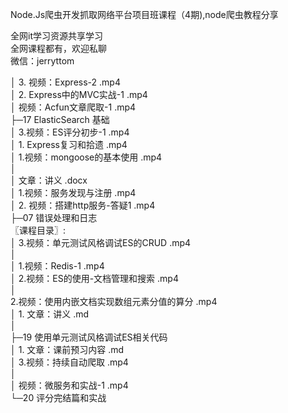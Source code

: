 Node.Js爬虫开发抓取网络平台项目班课程（4期),node爬虫教程分享

全网it学习资源共享学习<br>全网课程都有，欢迎私聊<br>微信：jerryttom<br>

│ 3. 视频：Express-2 .mp4<br> │ 2. Express中的MVC实战-1 .mp4<br> │ 视频：Acfun文章爬取-1 .mp4<br> ├─17 ElasticSearch 基础<br> │ 3.视频：ES评分初步-1 .mp4<br> │ 1. Express复习和拾遗 .mp4<br> │ 1.视频：mongoose的基本使用 .mp4<br> │<br> │ 文章：讲义 .docx<br> │ 1.视频：服务发现与注册 .mp4<br> │ 2. 视频：搭建http服务-答疑1 .mp4<br> ├─07 错误处理和日志<br> 〖课程目录〗:<br> │ 3.视频：单元测试风格调试ES的CRUD .mp4<br> │<br> │ 1.视频：Redis-1 .mp4<br> │ 2.视频：ES的使用-文档管理和搜索 .mp4<br> │<br> 2.视频：使用内嵌文档实现数组元素分值的算分 .mp4<br> │ 1. 文章：讲义 .md<br> │<br> ├─19 使用单元测试风格调试ES相关代码<br> │ 1. 文章：课前预习内容 .md<br> │ 3.视频：持续自动爬取 .mp4<br> │<br> │ 视频：微服务和实战-1 .mp4<br> └─20 评分完结篇和实战